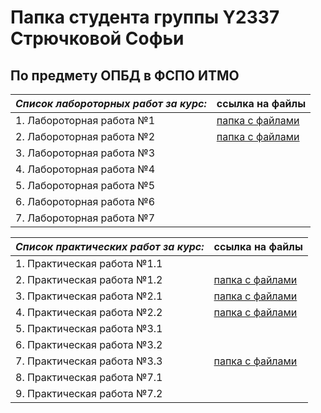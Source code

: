 # Папка студента группы Y2337 Стрючковой Софьи #
## По предмету ОПБД в ФСПО ИТМО

| ***Список лабороторных работ за курс:*** |                                 ссылка на файлы                                                                                      |
| ---------------------------------------- | ------------------------------------------------------------------------------------------------------------------------------------ |
|         1. Лабороторная работа №1          | [папка с файлами](https://github.com/Sonya-Vishneva/ITMO_FSPO_DataBases_2020-2021/tree/master/students/y2337/Striuchkova_Sonya/lr_1) |
|         2. Лабороторная работа №2          | [папка с файлами](https://github.com/Sonya-Vishneva/ITMO_FSPO_DataBases_2020-2021/tree/master/students/y2337/Striuchkova_Sonya/laba_2) |
|          3. Лабороторная работа №3          |                                                                                                                                      |
|          4. Лабороторная работа №4          |                                                                                                                                      |
|          5. Лабороторная работа №5          |                                                                                                                                      |
|          6. Лабороторная работа №6          |                                                                                                                                      |
|          7. Лабороторная работа №7          |                                                                                                                                      |


| ***Список практических работ за курс:*** |                                 ссылка на файлы                                                                                      |
| ---------------------------------------- | ------------------------------------------------------------------------------------------------------------------------------------ |
|          1. Практическая работа №1.1          |  |
|          2. Практическая работа №1.2          | [папка с файлами](https://github.com/TonikX/ITMO_FSPO_DataBases_2020-2021/tree/master/students/y2337/Striuchkova_Sonya/Prakt%201) |
|          3. Практическая работа №2.1          | [папка с файлами](https://github.com/Sonya-Vishneva/ITMO_FSPO_DataBases_2020-2021/tree/master/students/y2337/Striuchkova_Sonya/Pr2.1_PiterChen) |
|          4. Практическая работа №2.2          | [папка с файлами](https://github.com/Sonya-Vishneva/ITMO_FSPO_DataBases_2020-2021/tree/master/students/y2337/Striuchkova_Sonya/pr_2.2) |
|          5. Практическая работа №3.1          |                                                                                                                                      |
|          6. Практическая работа №3.2          |                                                                                                                                      |
|          7. Практическая работа №3.3          | [папка с файлами](https://github.com/TonikX/ITMO_FSPO_DataBases_2020-2021/blob/master/students/y2337/Striuchkova_Sonya/README.md)                                                                                                                                     |
|          8. Практическая работа №7.1          |                                                                                                                                      |
|          9. Практическая работа №7.2          |




